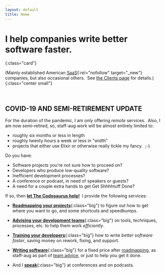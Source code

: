 ```yaml
---
layout: default
title: Home
---
```


# I help companies write better software faster.
{:class="card"}

(Mainly established American
[SaaS](https://en.wikipedia.org/wiki/Software_as_a_service){:rel="nofollow" target="_new"}
 companies,
 but also occasional others.&nbsp;
 See [the Clients page](/about/clients) for details.)
{:class="center small"}

<br/>

<div class="card">
<h2>COVID-19 AND SEMI-RETIREMENT UPDATE</h2>
<p>
For the duration of the pandemic,
I am only offering <i>remote</i> services.&nbsp;
Also, I am now semi-retired,
so,
staff-aug work
will be
almost entirely
limited to:
<ul>
<li>roughly six months or less in length</li>
<li>roughly twenty hours a week or less in "width"</li>
<li>projects that either use Elixir or otherwise really tickle my fancy.&nbsp; ;-)</li>
</ul>
</p>

</div>

Do you have:

- Software projects you're not sure how to proceed on?
- Developers who produce low-quality software?
- Inefficient development processes?
- A conference or podcast, in need of speakers or guests?
- A need for a couple extra hands to get Get Shhhhtuff Done?

<!--
 - Code where you're not sure of its quality?
-->

If so, then
[**let The Codosaurus help!**](/contact)&nbsp;
I provide the following services:

- [**Roadmapping your projects**](/services/roadmaps){:class="big"}
  to figure out
  how to get
  where you want to go,
  and some shortcuts and speedbumps.

- [**Advising your development teams**](/services/advice){:class="big"}
  on tools, techniques, processes, etc.
  to help them work <i>efficiently</i>.

- [**Training your developers**](/services/training){:class="big"}
  how to write _better software faster_,
  saving money on
  rework, fixing, and support.

<!--
- [**Reviewing your (Ruby) code**](/services/code_review){:class="big"}
  to help make it more
  understandable,
  maintainable,
  efficient,
  idiomatic,
  etc.
-->

- [**Writing software**](/services/development){:class="big"}
  for a fixed price after [roadmapping](/services/roadmaps),
  as staff-aug as part of [team advice](/services/advice),
  or just to help you get it done.

- And I [**speak**](/speaking){:class="big"} at conferences and on podcasts.
